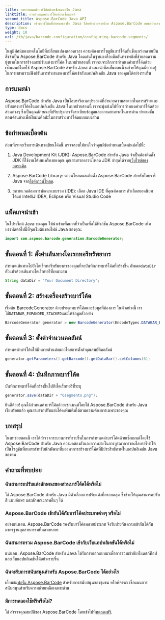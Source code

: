 ```yaml
---
title: การกำหนดค่าบาร์โค้ดด้วยเซ็กเมนต์ใน Java
linktitle: การกำหนดค่าบาร์โค้ดด้วยเซ็กเมนต์
second_title: Aspose.BarCode Java API
description: สร้างบาร์โค้ดที่กำหนดเองใน Java ได้อย่างง่ายดายด้วย Aspose.BarCode อเนกประสงค์ มีประสิทธิภาพ และเป็นมิตรกับนักพัฒนา
type: docs
weight: 10
url: /th/java/barcode-configuration/configuring-barcode-segments/
---
```


ในภูมิทัศน์ของเทคโนโลยีที่เปลี่ยนแปลงตลอดเวลา ความต้องการโซลูชันบาร์โค้ดที่แข็งแกร่งกลายเป็นสิ่งจำเป็น Aspose.BarCode สำหรับ Java โดดเด่นในฐานะเครื่องมืออันทรงพลังที่ช่วยลดความยุ่งยากในการสร้างและปรับแต่งบาร์โค้ด ในบทช่วยสอนนี้ เราจะเจาะลึกการกำหนดค่าบาร์โค้ดด้วยเซ็กเมนต์โดยใช้ Aspose.BarCode สำหรับ Java คำแนะนำทีละขั้นตอนนี้จะช่วยให้คุณมีความรู้ในการผสานรวมฟังก์ชันการทำงานของบาร์โค้ดเข้ากับแอปพลิเคชัน Java ของคุณได้อย่างราบรื่น

## การแนะนำ

Aspose.BarCode สำหรับ Java เป็นไลบรารีอเนกประสงค์ที่อำนวยความสะดวกในการสร้างและปรับแต่งบาร์โค้ดในแอปพลิเคชัน Java ในบทช่วยสอนนี้ เราจะมุ่งเน้นไปที่การกำหนดค่าบาร์โค้ดด้วยส่วนต่างๆ ซึ่งเป็นคุณลักษณะที่ปรับปรุงการจัดระเบียบข้อมูลและความสามารถในการอ่าน ทำตามขั้นตอนด้านล่างเพื่อฝึกฝนศิลปะในการสร้างบาร์โค้ดแบบแบ่งส่วน

## ข้อกำหนดเบื้องต้น

ก่อนที่เราจะเริ่มการเดินทางเขียนโค้ดนี้ ตรวจสอบให้แน่ใจว่าคุณมีข้อกำหนดเบื้องต้นต่อไปนี้:

1.  Java Development Kit (JDK): Aspose.BarCode สำหรับ Java จำเป็นต้องติดตั้ง JDK ที่ใช้งานได้บนเครื่องของคุณ คุณสามารถดาวน์โหลด JDK ล่าสุดได้จาก[เว็บไซต์ของออราเคิล](https://www.oracle.com/java/technologies/javase-downloads.html).

2.  Aspose.BarCode Library: ดาวน์โหลดและติดตั้ง Aspose.BarCode สำหรับไลบรารี Java จาก[ลิ้งค์ดาวน์โหลด](https://releases.aspose.com/barcode/java/).

3. สภาพแวดล้อมการพัฒนาแบบรวม (IDE): เลือก Java IDE ที่คุณต้องการ ตัวเลือกยอดนิยม ได้แก่ IntelliJ IDEA, Eclipse หรือ Visual Studio Code

## แพ็คเกจนำเข้า

ในโปรเจ็กต์ Java ของคุณ ให้นำเข้าแพ็คเกจที่จำเป็นเพื่อใช้ฟังก์ชัน Aspose.BarCode เพิ่มบรรทัดต่อไปนี้ที่จุดเริ่มต้นของไฟล์ Java ของคุณ:

```java
import com.aspose.barcode.generation.BarcodeGenerator;
```

## ขั้นตอนที่ 1: ตั้งค่าเส้นทางไดเรกทอรีทรัพยากร

 กำหนดเส้นทางไปยังไดเร็กทอรีทรัพยากรของคุณที่จะบันทึกภาพบาร์โค้ดที่สร้างขึ้น อัพเดต`dataDir` ตัวแปรด้วยเส้นทางไดเร็กทอรีที่เหมาะสม

```java
String dataDir = "Your Document Directory";
```

## ขั้นตอนที่ 2: สร้างเครื่องสร้างบาร์โค้ด

 เริ่มต้น BarcodeGenerator ด้วยประเภทบาร์โค้ดและข้อมูลที่ต้องการ ในตัวอย่างนี้ เราใช้`DATABAR_EXPANDED_STACKED`และให้ข้อมูลตัวอย่าง

```java
BarcodeGenerator generator = new BarcodeGenerator(EncodeTypes.DATABAR_EXPANDED_STACKED, "(01)98898765432106(3202)012345(15)991231");
```

## ขั้นตอนที่ 3: ตั้งค่าจำนวนคอลัมน์

กำหนดค่าบาร์โค้ดให้มีหลายส่วนต่อแถวโดยการตั้งค่าคุณสมบัติคอลัมน์

```java
generator.getParameters().getBarcode().getDataBar().setColumns(6);
```

## ขั้นตอนที่ 4: บันทึกภาพบาร์โค้ด

บันทึกภาพบาร์โค้ดที่สร้างขึ้นไปยังไดเร็กทอรีที่ระบุ

```java
generator.save(dataDir + "6segments.png");
```

ยินดีด้วย! คุณได้กำหนดค่าบาร์โค้ดด้วยเซกเมนต์โดยใช้ Aspose.BarCode สำหรับ Java เรียบร้อยแล้ว คุณสามารถปรับแต่งโค้ดเพิ่มเติมได้ตามความต้องการเฉพาะของคุณ

## บทสรุป

ในบทช่วยสอนนี้ เราได้สำรวจกระบวนการที่ราบรื่นในการกำหนดค่าบาร์โค้ดด้วยเซ็กเมนต์โดยใช้ Aspose.BarCode สำหรับ Java ความคล่องตัวและความง่ายในการบูรณาการของไลบรารีทำให้เป็นโซลูชันที่เหมาะสำหรับนักพัฒนาที่มองหาการสร้างบาร์โค้ดที่มีประสิทธิภาพในแอปพลิเคชัน Java ของตน

## คำถามที่พบบ่อย

### ฉันสามารถปรับแต่งลักษณะของส่วนบาร์โค้ดได้หรือไม่
ใช่ Aspose.BarCode สำหรับ Java มีตัวเลือกการปรับแต่งที่ครอบคลุม ซึ่งช่วยให้คุณสามารถปรับสี แบบอักษร และลักษณะภาพอื่นๆ ได้

### Aspose.BarCode เข้ากันได้กับบาร์โค้ดประเภทต่างๆ หรือไม่
อย่างแน่นอน. Aspose.BarCode รองรับบาร์โค้ดหลายประเภท จึงรับประกันความเข้ากันได้กับมาตรฐานอุตสาหกรรมที่หลากหลาย

### ฉันสามารถรวม Aspose.BarCode เข้ากับเว็บแอปพลิเคชันได้หรือไม่
แน่นอน. Aspose.BarCode สำหรับ Java ได้รับการออกแบบมาเพื่อการรวมเข้ากับทั้งเดสก์ท็อปและเว็บแอปพลิเคชันได้อย่างราบรื่น

### ฉันจะรับการสนับสนุนสำหรับ Aspose.BarCode ได้อย่างไร
 เยี่ยมชม[ฟอรั่ม Aspose.BarCode](https://forum.aspose.com/c/barcode/13) สำหรับการสนับสนุนของชุมชน หรือพิจารณาซื้อแผนการสนับสนุนสำหรับความช่วยเหลือเฉพาะด้าน

### มีการทดลองใช้ฟรีหรือไม่?
 ใช่ สำรวจคุณสมบัติของ Aspose.BarCode โดยเข้าไปที่[ทดลองฟรี](https://releases.aspose.com/).
